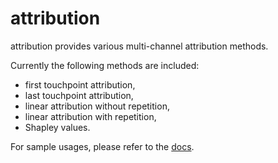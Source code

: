 # attribution

attribution provides various multi-channel attribution methods.

Currently the following methods are included:

* first touchpoint attribution,
* last touchpoint attribution,
* linear attribution without repetition,
* linear attribution with repetition,
* Shapley values.

For sample usages, please refer to the [docs](https://godoc.org/github.com/KappaDistributive/attribution).
